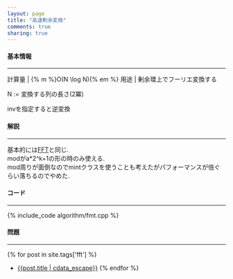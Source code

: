 ```yaml
---
layout: page
title: "高速剰余変換"
comments: true
sharing: true
---
```


#### 基本情報
  
***

計算量 | {% m %}O(N \log N){% em %}
用途 | 剰余環上でフーリエ変換する
  
N := 変換する列の長さ(2冪)  
  
invを指定すると逆変換  


#### 解説

***

基本的には[FFT](/algorithm/fft.html)と同じ.  
modがa\*2^k+1の形の時のみ使える.  
mod周りが面倒なのでmintクラスを使うことも考えたがパフォーマンスが倍ぐらい落ちるのでやめた.  

#### コード

***

{% include_code algorithm/fmt.cpp %}

#### 問題

***  

{% for post in site.tags['fft'] %}
* [{{post.title | cdata_escape}}]({{post.url}})
{% endfor %}